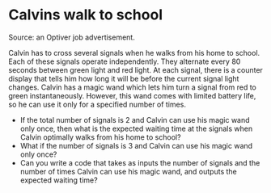 # Calvins walk to school

Source: an Optiver job advertisement.

Calvin has to cross several signals when he walks from his home to school. Each of these signals operate independently. They alternate every 80 seconds between green light and red light. At each signal, there is a counter display that tells him how long it will be before the current signal light changes. Calvin has a magic wand which lets him turn a signal from red to green instantaneously. However, this wand comes with limited battery life, so he can use it only for a specified number of times.

- If the total number of signals is 2 and Calvin can use his magic wand only once, then what is the expected waiting time at the signals when Calvin optimally walks from his home to school?
- What if the number of signals is 3 and Calvin can use his magic wand only once?
- Can you write a code that takes as inputs the number of signals and the number of times Calvin can use his magic wand, and outputs the expected waiting time?
